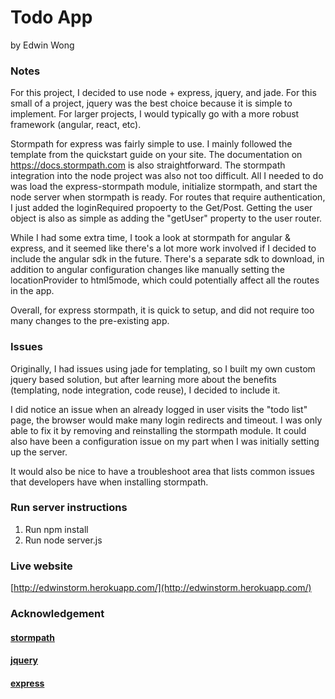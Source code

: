 # Todo App

by Edwin Wong


### Notes

For this project, I decided to use node + express, jquery, and jade.  For this small of a project, jquery was the best choice because it is simple to implement.  For larger projects, I would typically go with a more robust framework (angular, react, etc).

Stormpath for express was fairly simple to use. I mainly followed the template from the quickstart guide on your site.
The documentation on https://docs.stormpath.com is also straightforward.
The stormpath integration into the node project was also not too difficult. All I needed to do was load the express-stormpath module, initialize stormpath, and start the node server when stormpath is ready.  For routes that require authentication, I just added the loginRequired propoerty to the Get/Post.  Getting the user object is also as simple as adding the "getUser" property to the user router.

While I had some extra time, I took a look at stormpath for angular & express, and it seemed like there's a lot more work involved if I decided to include the angular sdk in the future.  There's a separate sdk to download, in addition to angular configuration changes like manually setting the locationProvider to html5mode, which could potentially affect all the routes in the app.

Overall, for express stormpath, it is quick to setup, and did not require too many changes to the pre-existing app.

### Issues

Originally, I had issues using jade for templating, so I built my own custom jquery based solution, but after learning more about the benefits (templating, node integration, code reuse), I decided to include it.  

I did notice an issue when an already logged in user visits the "todo list" page, the browser would make many login redirects and timeout.  I was only able to fix it by removing and reinstalling the stormpath module.  It could also have been a configuration issue on my part when I was initially setting up the server.

It would also be nice to have a troubleshoot area that lists common issues that developers have when installing stormpath.




### Run server instructions

1. Run npm install
2. Run node server.js

### Live website

[http://edwinstorm.herokuapp.com/](http://edwinstorm.herokuapp.com/)

### Acknowledgement

#### [stormpath](https://api.stormpath.com/)
#### [jquery](https://github.com/jquery/jquery)
#### [express](https://github.com/expressjs/express)

